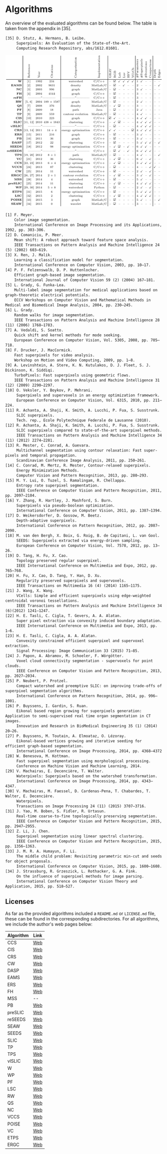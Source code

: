 # Algorithms

An overview of the evaluated algorithms can be found below. The table
is taken from the appendix in [35].

    [35] D. Stutz, A. Hermans, B. Leibe.
         Superpixels: An Evaluation of the State-of-the-Art.
         Computing Research Repository, abs/1612.01601.

![Algorithm overview.](ALGORITHMS_TABLE.png?raw=true "Algorithm overview.")

    [1] F. Meyer.
        Color image segmentation.
        International Conference on Image Processing and its Applications, 1992, pp. 303-306.
    [2] D. Comaniciu, P. Meer.
        Mean shift: A robust approach toward feature space analysis.
        IEEE Transactions on Pattern Analysis and Machine Intelligence 24 (5) (2002) 603–619.
    [3] X. Ren, J. Malik.
        Learning a classification model for segmentation.
        International Conference on Computer Vision, 2003, pp. 10–17.
    [4] P. F. Felzenswalb, D. P. Huttenlocher.
        Efficient graph-based image segmentation.
        International Journal of Computer Vision 59 (2) (2004) 167–181.
    [5] L. Grady, G. Funka-Lea.
        Multi-label image segmentation for medical applications based on graph-theoretic electrical potentials.
        ECCV Workshops on Computer Vision and Mathematical Methods in Medical and Biomedical Image Analysis, 2004, pp. 230–245.
    [6] L. Grady.
        Random walks for image segmentation.
        IEEE Transactions on Pattern Analysis and Machine Intelligence 28 (11) (2006) 1768–1783.
    [7] A. Vedaldi, S. Soatto.
        Quick shift and kernel methods for mode seeking.
        European Conference on Computer Vision, Vol. 5305, 2008, pp. 705–718.
    [8] F. Drucker, J. MacCormick.
        Fast superpixels for video analysis.
        Workshop on Motion and Video Computing, 2009, pp. 1–8.
    [9] A. Levinshtein, A. Stere, K. N. Kutulakos, D. J. Fleet, S. J. Dickinson, K. Siddiqi.
        TurboPixels: Fast superpixels using geometric flows.
        IEEE Transactions on Pattern Analysis and Machine Intelligence 31 (12) (2009) 2290–2297.
    [10] O. Veksler, Y. Boykov, P. Mehrani.
         Superpixels and supervoxels in an energy optimization framework.
         European Conference on Computer Vision, Vol. 6315, 2010, pp. 211–224.
    [11] R. Achanta, A. Shaji, K. Smith, A. Lucchi, P. Fua, S. Susstrunk.
         SLIC superpixels.
         Tech. rep., Ecole Polytechnique Federale de Lausanne (2010).
    [12] R. Achanta, A. Shaji, K. Smith, A. Lucchi, P. Fua, S. Susstrunk.
         SLIC superpixels compared to state-of-the-art superpixel methods.
         IEEE Transactions on Pattern Analysis and Machine Intelligence 34 (11) (2012) 2274–2281.
    [13] R. Mester, C. Conrad, A. Guevara.
         Multichannel segmentation using contour relaxation: Fast super-pixels and temporal propagation.
         Scandinavian Conference Image Analysis, 2011, pp. 250–261.
    [14] C. Conrad, M. Mertz, R. Mester, Contour-relaxed superpixels. 
         Energy Minimization Methods.
         Computer Vision and Pattern Recognition, 2013, pp. 280–293.
    [15] M. Y. Lui, O. Tuzel, S. Ramalingam, R. Chellappa.
         Entropy rate superpixel segmentation.
         IEEE Conference on Computer Vision and Pattern Recognition, 2011, pp. 2097–2104.
    [16] Y. Zhang, R. Hartley, J. Mashford, S. Burn.
         Superpixels via pseudo-boolean optimization.
         International Conference on Computer Vision, 2011, pp. 1387–1394.
    [17] D. Weikersdorfer, D. Gossow, M. Beetz.
         Depth-adaptive superpixels.
         International Conference on Pattern Recognition, 2012, pp. 2087–2090.
    [18] M. van den Bergh, X. Boix, G. Roig, B. de Capitani, L. van Gool.
         SEEDS: Superpixels extracted via energy-driven sampling.
         European Conference on Computer Vision, Vol. 7578, 2012, pp. 13–26.
    [19] D. Tang, H. Fu, X. Cao.
         Topology preserved regular superpixel.
         IEEE International Conference on Multimedia and Expo, 2012, pp. 765–768.
    [20] H. Fu, X. Cao, D. Tang, Y. Han, D. Xu.
         Regularity preserved superpixels and supervoxels.
         IEEE Transactions on Multimedia 16 (4) (2014) 1165–1175.
    [21] J. Wang, X. Wang.
         VCells: Simple and efficient superpixels using edge-weighted centroidal voronoi tessellations.
         IEEE Transactions on Pattern Analysis and Machine Intelligence 34 (6)(2012) 1241–1247.
    [22] H. E. Tasli, C. Cigla, T. Gevers, A. A. Alatan.
         Super pixel extraction via convexity induced boundary adaptation.
         IEEE International Conference on Multimedia and Expo, 2013, pp. 1–6.
    [23] H. E. Tasli, C. Cigla, A. A. Alatan.
         Convexity constrained efficient superpixel and supervoxel extraction.
         Signal Processing: Image Communication 33 (2015) 71–85.
    [24] J. Papon, A. Abramov, M. Schoeler, F. Wörgötter.
         Voxel cloud connectivity segmentation - supervoxels for point clouds.
         IEEE Conference on Computer Vision and Pattern Recognition, 2013, pp. 2027–2034.
    [25] P. Neubert, P. Protzel.
         Compact watershed and preemptive SLIC: on improving trade-offs of superpixel segmentation algorithms.
         International Conference on Pattern Recognition, 2014, pp. 996–1001.
    [26] P. Buyssens, I. Gardin, S. Ruan.
         Eikonal based region growing for superpixels generation: Application to semi-supervised real time organ segmentation in CT images.
         Innovation and Research in BioMedical Engineering 35 (1) (2014) 20–26.
    [27] P. Buyssens, M. Toutain, A. Elmoataz, O. Lézoray.
         Eikonal-based vertices growing and iterative seeding for efficient graph-based segmentation.
         International Conference on Image Processing, 2014, pp. 4368–4372
    [28] W. Benesova, M. Kottman.
         Fast superpixel segmentation using morphological processing.
         Conference on Machine Vision and Machine Learning, 2014.
    [29] V. Machairas, E. Decencière, T. Walter.
         Waterpixels: Superpixels based on the watershed transformation.
         International Conference on Image Processing, 2014, pp. 4343–4347.
    [30] V. Machairas, M. Faessel, D. Cardenas-Pena, T. Chabardes, T. Walter, E. Decencière.
         Waterpixels.
         Transactions on Image Processing 24 (11) (2015) 3707–3716.
    [31] J. Yao, M. Boben, S. Fidler, R. Urtasun.
         Real-time coarse-to-fine topologically preserving segmentation.
         IEEE Conference on Computer Vision and Pattern Recognition, 2015, pp. 2947–2955.
    [32] Z. Li, J. Chen.
         Superpixel segmentation using linear spectral clustering.
         IEEE Conference on Computer Vision and Pattern Recognition, 2015, pp. 1356–1363.
    [33] J. M. R. A. Humayun, F. Li.
         The middle child problem: Revisiting parametric min-cut and seeds for object proposals.
         International Conference on Computer Vision, 2015, pp. 1600–1608.
    [34] J. Strassburg, R. Grzeszick, L. Rothacker, G. A. Fink.
         On the influence of superpixel methods for image parsing.
         International Conference on Computer Vision Theory and Application, 2015, pp. 518–527.
    
## Licenses

As far as the provided algorithms included a `README.md` or `LICENSE.md` file, these
can be found in the corresponding subdirectories. For all algorithms, we include
the author's web pages below:

Algorithm    | Link
-------------|-----
CCS          | [Web](http://www.emrahtasli.com/research/spextraction/)
CIS          | [Web](http://www.csd.uwo.ca/faculty/olga/)
CRS          | [Web](http://www.vsi.cs.uni-frankfurt.de/research/superpixel-segmentation/)
CW           | [Web](https://www.tu-chemnitz.de/etit/proaut/forschung/cv/segmentation.html.en)
DASP         | [Web](https://github.com/Danvil/dasp)
EAMS         | [Web](http://coewww.rutgers.edu/riul/research/code/EDISON/)
ERS          | [Web](http://mingyuliu.net/)
FH           | [Web](https://cs.brown.edu/~pff/segment/index.html)
MSS          | --
PB           | [Web](http://yuhang.rsise.anu.edu.au/yuhang/misc.html)
preSLIC      | [Web](https://www.tu-chemnitz.de/etit/proaut/forschung/cv/segmentation.html.en)
reSEEDS      | [Web](http://davidstutz.de/projects/superpixelsseeds/)
SEAW         | [Web](https://github.com/JohannStrassburg/InfluenceSegImageParsingCode)
SEEDS        | [Web](http://www.mvdblive.org/seeds/)
SLIC         | [Web](http://ivrl.epfl.ch/research/superpixels)
TP           | [Web](http://www.cs.toronto.edu/~babalex/research.html)
TPS          | [Web](http://hzfu.github.io/subpage/codes.html)
vlSLIC       | [Web](http://www.vlfeat.org/overview/slic.html)
W            | [Web](http://docs.opencv.org/2.4/modules/imgproc/doc/miscellaneous_transformations.html?highlight=watershed#watershed)
WP           | [Web](http://cmm.ensmp.fr/~machairas/waterpixels.html)
PF           | [Web](http://users.dickinson.edu/~jmac/publications/PathFinder.zip)
LSC          | [Web](http://jschenthu.weebly.com/projects.html)
RW           | [Web](http://cns.bu.edu/~lgrady/software.html)
QS           | [Web](http://www.vlfeat.org/overview/quickshift.html)
NC           | [Web](http://www.cs.sfu.ca/~mori/research/superpixels)
VCCS         | [Web](http://pointclouds.org/documentation/tutorials/supervoxel_clustering.php)
POISE        | [Web](http://rehg.org/poise/)
VC           | [Web](http://www-personal.umich.edu/~jwangumi/software.html)
ETPS         | [Web](https://bitbucket.org/mboben/spixel)
ERGC         | [Web](https://sites.google.com/site/pierrebuyssens/code/ergc)
